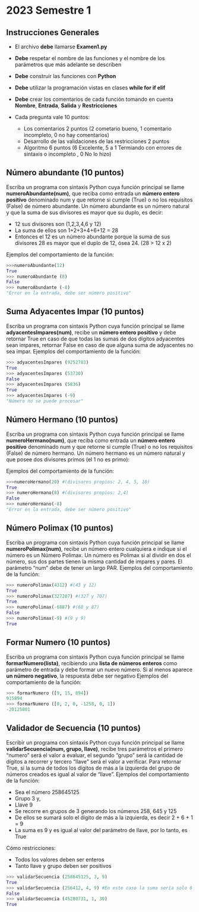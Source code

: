 # 2023 Semestre 1

## Instrucciones Generales
- El archivo **debe** llamarse **Examen1.py**
- **Debe** respetar el nombre de las funciones y el nombre de los parámetros que más adelante se describen
- **Debe** construir las funciones con **Python**
- **Debe** utilizar la programación vistas en clases **while for if elif**
- **Debe** crear los comentarios de cada función tomando en cuenta **Nombre**, **Entrada**, **Salida** y **Restricciones**

- Cada pregunta vale 10 puntos:
  - Los comentarios 2 puntos (2 cometario bueno, 1 comentario incompleto, 0 no hay comentarios)
  - Desarrollo de las validaciones de las restricciones 2 puntos
  - Algoritmo 6 puntos (6 Excelente, 5 a 1 Termiando con errores de sintaxis o incompleto , 0 No lo hizo)

## Número abundante (10 puntos) 

Escriba un programa con sintaxis Python cuya función principal se llame **numeroAbundante(num)**, que reciba como entrada un **número entero positivo** denominado num y que retorne si cumple (True) o no los requisitos (False) de número abundante. Un número abundante es un número natural y que la suma de sus divisores es mayor que su duplo, es decir:
- 12 sus divisores son (1,2,3,4,6 y 12)
- La suma de ellos son 1+2+3+4+6+12 = 28
- Entonces el 12 es un número abundante porque la suma de sus divisores 28 es mayor que el duplo de 12, ósea 24. (28 > 12 x 2)

Ejemplos del comportamiento de la función:
```python
>>>numeroAbundante(12)
True
>>> numeroAbundante (8)
False
>>> numeroAbundante (-8)
"Error en la entrada, debe ser número positivo"
```
## Suma Adyacentes Impar (10 puntos) 

Escriba un programa con sintaxis Python cuya función principal se llame **adyacentesImpares(num)**, recibe un **número entero positivo** y debe retornar True en caso de que todas las sumas de dos dígitos adyacentes sean impares, retornar False en caso de que alguna suma de adyacentes no sea impar. Ejemplos del comportamiento de la función:

```python
>>> adyacentesImpares (9252783) 
True 
>>> adyacentesImpares (53730)
False
>>> adyacentesImpares (5836)
True
>>> adyacentesImpares (-9)
"Número no se puede procesar"
```

## 	Número Hermano (10 puntos) 

Escriba un programa con sintaxis Python cuya función principal se llame **numeroHermano(num)**, que reciba como entrada un **número entero positivo** denominado num y que retorne si cumple (True) o no los requisitos (False) de número hermano. Un número hermano es un número natural y que posee dos divisores primos (el 1 no es primo):

Ejemplos del comportamiento de la función:

```python
>>>numeroHermano(20) #(divisores propios: 2, 4, 5, 10)
True
>>> numeroHermano(8) #(divisores propios: 2,4)
False
>>> numeroHermano(-8)
"Error en la entrada, debe ser número positivo"
```
## 	Número Polimax (10 puntos) 

Escriba un programa con sintaxis Python cuya función principal se llame **numeroPolimax(num)**, recibe un número entero cualquiera e indique si el número es un Número Polimax. Un número es Polimax si al dividir en dos el número, sus dos partes tienen la misma cantidad de impares y pares. El parámetro “num” debe de tener un largo PAR.
Ejemplos del comportamiento de la función:

```python
>>> numeroPolimax(4312) #(43 y 12)
True 
>>> numeroPolimax(327207) #(327 y 707)
True
>>> numeroPolimax(-6887) #(68 y 87)
False
>>> numeroPolimax(-9) #(9 y 9)
True

```

## Formar Numero (10 puntos) 

Escriba un programa con sintaxis Python cuya función principal se llame **formarNumero(lista)**, recibiendo una **lista de números enteros** como parámetro de entrada y debe formar un nuevo número. Si al menos aparece **un número negativo**, la respuesta debe ser negativo
Ejemplos del comportamiento de la función:

```python
>>> formarNumero ([9, 15, 894])  
915894
>>> formarNumero ([0, 2, 0, -1258, 0, 1])
-20125801
```

## Validador de Secuencia (10 puntos) 

Escribir un programa con sintaxis Python cuya función principal se llame **validarSecuencia(num, grupo, llave)**, recibe tres parámetros el primero “numero” será el valor a evaluar, el segundo “grupo” será la cantidad de dígitos a recorrer y tercero “llave” será el valor a verificar. Para retornar True, si la suma de todos los dígitos de más a la izquierda del grupo de números creados es igual al valor de “llave”. Ejemplos del comportamiento de la función:
- Sea el número 258645125
- Grupo 3 y,
- Llave 9
- Se recorre en grupos de 3 generando los números 258, 645 y 125 
- De ellos se sumará solo el dígito de más a la izquierda, es decir 2 + 6 + 1 = 9
- La suma es 9 y es igual al valor del parámetro de llave, por lo tanto, es True

Cómo restricciones:
- Todos los valores deben ser enteros
- Tanto llave y grupo deben ser positivos

```python
>>> validarSecuencia (258645125, 3, 9)
True
>>> validarSecuencia (256412, 4, 9) #En este caso la suma sería solo 6
False
>>> validarSecuencia (45280731, 1, 30)
True
```

